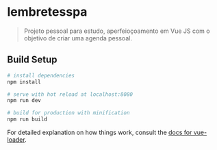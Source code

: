 # lembretesspa

> Projeto pessoal para estudo, aperfeioçoamento em Vue JS com o objetivo de criar uma agenda pessoal.

## Build Setup

``` bash
# install dependencies
npm install

# serve with hot reload at localhost:8080
npm run dev

# build for production with minification
npm run build
```

For detailed explanation on how things work, consult the [docs for vue-loader](http://vuejs.github.io/vue-loader).
